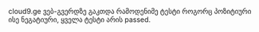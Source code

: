 cloud9.ge ვებ-გვერდზე გაკთდა რამოდენიმე ტესტი როგორც პოზიტიური ისე ნეგატიური, ყველა ტესტი არის passed.
